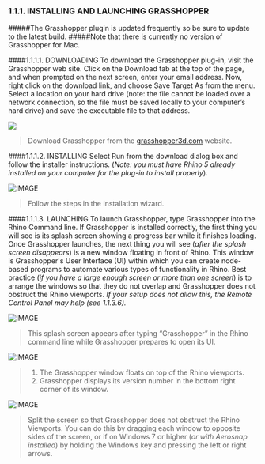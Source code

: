 ### 1.1.1. INSTALLING AND LAUNCHING GRASSHOPPER

#####The Grasshopper plugin is updated frequently so be sure to update to the latest build.
#####Note that there is currently no version of Grasshopper for Mac.


####1.1.1.1. DOWNLOADING
To download the Grasshopper plug-in, visit the Grasshopper web site. Click on
the Download tab at the top of the page, and when prompted on the next screen,
enter your email address. Now, right click on the download link, and choose Save
Target As from the menu. Select a location on your hard drive (note: the file
cannot be loaded over a network connection, so the file must be saved locally
to your computer’s hard drive) and save the executable file to that address.

![](images/1-1-1/1-1-1_001-downloading.png)

>Download Grasshopper from the [grasshopper3d.com](http://grasshopper3d.com) website.


####1.1.1.2. INSTALLING
Select Run from the download dialog box and follow the installer instructions.
(*Note: you must have Rhino 5 already installed on your computer for the plug-in
to install properly*).

![IMAGE](images/1-1-1/1-1-1_002-installing.png)
>Follow the steps in the Installation wizard.

####1.1.1.3. LAUNCHING
To launch Grasshopper, type Grasshopper into the Rhino Command line. If
Grasshopper is installed correctly, the first thing you will see is its splash
screen showing a progress bar while it finishes loading. Once Grasshopper
launches, the next thing you will see (*after the splash screen disappears*) is a
new window floating in front of Rhino. This window is Grasshopper's User
Interface (UI) within which you can create node-based programs to automate
various types of functionality in Rhino. Best practice (*if you have a large
enough screen or more than one screen*) is to arrange the windows so that they
do not overlap and Grasshopper does not obstruct the Rhino viewports. *If your
setup does not allow this, the Remote Control Panel may help (see 1.1.3.6).*

![IMAGE](images/1-1-1/1-1-1_003-launching-a.png)
>This splash screen appears after typing “Grasshopper” in the Rhino command
line while Grasshopper prepares to open its UI.


![IMAGE](images/1-1-1/1-1-1_004-launching-b.png)
>1. The Grasshopper window floats on top of the Rhino viewports.
>2. Grasshopper displays its version number in the bottom right corner of its window.

![IMAGE](images/1-1-1/1-1-1_005-launching-c.png)
>Split the screen so that Grasshopper does not obstruct the Rhino Viewports.
You can do this by dragging each window to opposite sides of the screen, or if
on Windows 7 or higher (*or with Aerosnap installed*) by holding the Windows key
and pressing the left or right arrows.


